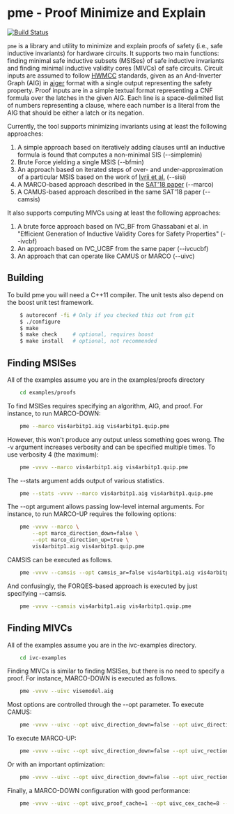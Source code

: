 pme - Proof Minimize and Explain
================

[![Build Status](https://travis-ci.org/ryanberryhill/pme.svg?branch=master)](https://travis-ci.org/ryanberryhill/pme)

`pme` is a library and utility to minimize and explain proofs of safety (i.e.,
safe inductive invariants) for hardware circuits. It supports two main
functions: finding minimal safe inductive subsets (MSISes) of safe inductive
invariants and finding minimal inductive validity cores (MIVCs) of safe
circuits. Circuit inputs are assumed to follow
[HWMCC](http://fmv.jku.at/hwmcc17/) standards, given as an And-Inverter Graph (AIG) in
[aiger](http://fmv.jku.at/aiger/) format with a single output representing the
safety property. Proof inputs are in a simple textual format representing a CNF
formula over the latches in the given AIG. Each line is a space-delimited list
of numbers representing a clause, where each number is a literal from the AIG
that should be either a latch or its negation.

Currently, the tool supports minimizing invariants using at least the following
approaches:

1. A simple approach based on iteratively adding clauses until an inductive
formula is found that computes a non-minimal SIS (--simplemin)
2. Brute Force yielding a single MSIS (--bfmin)
3. An approach based on iterated steps of over- and under-approximation
of a particular MSIS based on the work of
[Ivrii et al.](https://repositories.lib.utexas.edu/bitstream/handle/2152/26151/FMCAD_2014.pdf?sequence=2#page=127) (--sisi)
4. A MARCO-based approach described in the [SAT'18 paper](http://www.eecg.utoronto.ca/~veneris/18sat.pdf)
(--marco)
5. A CAMUS-based approach described in the same SAT'18 paper (--camsis)

It also supports computing MIVCs using at least the following approaches:

1. A brute force approach based on IVC\_BF from Ghassabani et al. in "Efficient
   Generation of Inductive Validity Cores for Safety Properties" (--ivcbf)
2. An approach based on IVC\_UCBF from the same paper (--ivcucbf)
3. An approach that can operate like CAMUS or MARCO (--uivc)

Building
---------

To build pme you will need a C++11 compiler. The unit tests also depend on the
boost unit test framework.

```bash
    $ autoreconf -fi # Only if you checked this out from git
    $ ./configure
    $ make
    $ make check     # optional, requires boost
    $ make install   # optional, not recommended
```

Finding MSISes
---------------

All of the examples assume you are in the examples/proofs directory

```bash
    cd examples/proofs
```

To find MSISes requires specifying an algorithm, AIG, and proof. For instance,
to run MARCO-DOWN:

```bash
    pme --marco vis4arbitp1.aig vis4arbitp1.quip.pme
```

However, this won't produce any output unless something goes wrong. The -v
argument increases verbosity and can be specified multiple times. To use
verbosity 4 (the maximum):

```bash
    pme -vvvv --marco vis4arbitp1.aig vis4arbitp1.quip.pme
```

The --stats argument adds output of various statistics.

```bash
    pme --stats -vvvv --marco vis4arbitp1.aig vis4arbitp1.quip.pme
```

The --opt argument allows passing low-level internal arguments. For instance,
to run MARCO-UP requires the following options:

```bash
    pme -vvvv --marco \
        --opt marco_direction_down=false \
        --opt marco_direction_up=true \
        vis4arbitp1.aig vis4arbitp1.quip.pme
```

CAMSIS can be executed as follows.

```bash
    pme -vvvv --camsis --opt camsis_ar=false vis4arbitp1.aig vis4arbitp1.quip.pme
```

And confusingly, the FORQES-based approach is executed by just specifying
--camsis.

```bash
    pme -vvvv --camsis vis4arbitp1.aig vis4arbitp1.quip.pme
```


Finding MIVCs
---------------

All of the examples assume you are in the ivc-examples directory.

```bash
    cd ivc-examples
```

Finding MIVCs is similar to finding MSISes, but there is no need to specify a
proof. For instance, MARCO-DOWN is executed as follows.

```bash
    pme -vvvv --uivc visemodel.aig
```

Most options are controlled through the --opt parameter. To execute CAMUS:

```bash
    pme -vvvv --uivc --opt uivc_direction_down=false --opt uivc_direction_up=true --opt uivc_upfront_nmax=inf visemodel.aig
```

To execute MARCO-UP:

```bash
    pme -vvvv --uivc --opt uivc_direction_down=false --opt uivc_rection_up=true visemodel.aig
```

Or with an important optimization:

```bash
    pme -vvvv --uivc --opt uivc_direction_down=false --opt uivc_rection_up=true --opt uivc_mcs_grow=true visemodel.aig 
```

Finally, a MARCO-DOWN configuration with good performance:
```bash
    pme -vvvv --uivc --opt uivc_proof_cache=1 --opt uivc_cex_cache=8 --opt uivc_shrink_cached_proofs=true --opt uivc_clever_issafe=true --opt uivc_coi_hints=true --opt uivc_upfront_nmax=2 visemodel.aig
```
